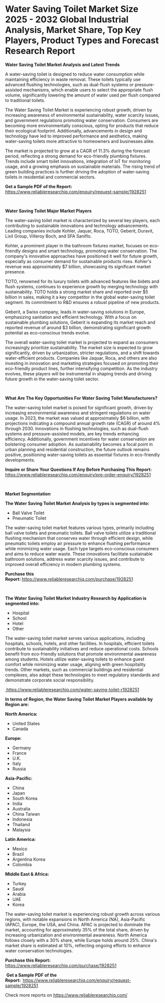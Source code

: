 <p><h1>Water Saving Toilet Market Size 2025 - 2032 Global Industrial Analysis, Market Share, Top Key Players, Product Types and Forecast Research Report</h1></p><p><strong>Water Saving Toilet Market Analysis and Latest Trends</strong></p>
<p><p>A water-saving toilet is designed to reduce water consumption while maintaining efficiency in waste removal. These toilets typically use advanced flushing technologies, such as dual-flush systems or pressure-assisted mechanisms, which enable users to select the appropriate flush volume, significantly lowering the amount of water used per flush compared to traditional toilets. </p><p>The Water Saving Toilet Market is experiencing robust growth, driven by increasing awareness of environmental sustainability, water scarcity issues, and government regulations promoting water conservation. Consumers are becoming more environmentally conscious, opting for products that reduce their ecological footprint. Additionally, advancements in design and technology have led to improved performance and aesthetics, making water-saving toilets more attractive to homeowners and businesses alike. </p><p>The market is projected to grow at a CAGR of 11.3% during the forecast period, reflecting a strong demand for eco-friendly plumbing fixtures. Trends include smart toilet innovations, integration of IoT for monitoring usage, and a growing emphasis on sustainable materials. The rising trend of green building practices is further driving the adoption of water-saving toilets in residential and commercial sectors.</p></p>
<p><strong>Get a Sample PDF of the Report:&nbsp;</strong> <a href="https://www.reliableresearchiq.com/enquiry/request-sample/1928251?utm_campaign=3128&utm_medium=2&utm_source=Github&utm_content=ia&utm_term=29032025&utm_id=water-saving-toilet">https://www.reliableresearchiq.com/enquiry/request-sample/1928251</a></p>
<p>&nbsp;</p>
<p><strong>Water Saving Toilet Major Market Players</strong></p>
<p><p>The water-saving toilet market is characterized by several key players, each contributing to sustainable innovations and technology advancements. Leading companies include Kohler, Jaquar, Roca, TOTO, Geberit, Duravit, Lixil Group, Villeroy Boch, and SFA Saniflo.</p><p>Kohler, a prominent player in the bathroom fixtures market, focuses on eco-friendly designs and smart technology, promoting water conservation. The company's innovative approaches have positioned it well for future growth, especially as consumer demand for sustainable products rises. Kohler's revenue was approximately $7 billion, showcasing its significant market presence.</p><p>TOTO, renowned for its luxury toilets with advanced features like bidets and flush systems, continues to experience growth by merging technology with sustainability. TOTO holds a strong market share and reported over $5 billion in sales, making it a key competitor in the global water-saving toilet segment. Its commitment to R&D ensures a robust pipeline of new products.</p><p>Geberit, a Swiss company, leads in water-saving solutions in Europe, emphasizing sanitation and efficient technology. With a focus on sustainable plumbing solutions, Geberit is expanding its market reach and reported revenue of around $3 billion, demonstrating significant growth potential as eco-conscious trends evolve.</p><p>The overall water-saving toilet market is projected to expand as consumers increasingly prioritize sustainability. The market size is expected to grow significantly, driven by urbanization, stricter regulations, and a shift towards water-efficient products. Companies like Jaquar, Roca, and others are also investing in innovation and marketing strategies focused on promoting their eco-friendly product lines, further intensifying competition. As the industry evolves, these players will be instrumental in shaping trends and driving future growth in the water-saving toilet sector.</p></p>
<p>&nbsp;</p>
<p><strong>What Are The Key Opportunities For Water Saving Toilet Manufacturers?</strong></p>
<p><p>The water-saving toilet market is poised for significant growth, driven by increasing environmental awareness and stringent regulations on water usage. In 2023, the market was valued at approximately $6 billion, with projections indicating a compound annual growth rate (CAGR) of around 4% through 2030. Innovations in flushing technologies, such as dual-flush systems and pressure-assisted models, are key trends enhancing efficiency. Additionally, government incentives for water conservation are bolstering consumer adoption. As sustainability becomes a focal point in urban planning and residential construction, the future outlook remains positive, positioning water-saving toilets as essential fixtures in eco-friendly developments.</p></p>
<p><strong>Inquire or Share Your Questions If Any Before Purchasing This Report:</strong> <a href="https://www.reliableresearchiq.com/enquiry/pre-order-enquiry/1928251?utm_campaign=3128&utm_medium=2&utm_source=Github&utm_content=ia&utm_term=29032025&utm_id=water-saving-toilet">https://www.reliableresearchiq.com/enquiry/pre-order-enquiry/1928251</a></p>
<p>&nbsp;</p>
<p><strong>Market Segmentation</strong></p>
<p><strong>The Water Saving Toilet Market Analysis by types is segmented into:</strong></p>
<p><ul><li>Ball Valve Toilet</li><li>Pneumatic Toilet</li></ul></p>
<p><p>The water-saving toilet market features various types, primarily including ball valve toilets and pneumatic toilets. Ball valve toilets utilize a traditional flushing mechanism that conserves water through efficient design, while pneumatic toilets employ air pressure to enhance flushing performance while minimizing water usage. Each type targets eco-conscious consumers and aims to reduce water waste. These innovations facilitate sustainable bathroom solutions, address water scarcity issues, and contribute to improved overall efficiency in modern plumbing systems.</p></p>
<p><strong>Purchase this Report:&nbsp;</strong><a href="https://www.reliableresearchiq.com/purchase/1928251?utm_campaign=3128&utm_medium=2&utm_source=Github&utm_content=ia&utm_term=29032025&utm_id=water-saving-toilet">https://www.reliableresearchiq.com/purchase/1928251</a></p>
<p>&nbsp;</p>
<p><strong>The Water Saving Toilet Market Industry Research by Application is segmented into:</strong></p>
<p><ul><li>Hospital</li><li>School</li><li>Hotel</li><li>Other</li></ul></p>
<p><p>The water-saving toilet market serves various applications, including hospitals, schools, hotels, and other facilities. In hospitals, efficient toilets contribute to sustainability initiatives and reduce operational costs. Schools benefit from eco-friendly solutions that promote environmental awareness among students. Hotels utilize water-saving toilets to enhance guest comfort while minimizing water usage, aligning with green hospitality trends. Other markets, such as commercial buildings and residential complexes, also adopt these technologies to meet regulatory standards and demonstrate corporate social responsibility.</p></p>
<p><a href="https://www.reliableresearchiq.com/water-saving-toilet-r1928251?utm_campaign=3128&utm_medium=2&utm_source=Github&utm_content=ia&utm_term=29032025&utm_id=water-saving-toilet">&nbsp;https://www.reliableresearchiq.com/water-saving-toilet-r1928251</a></p>
<p><strong>In terms of Region, the Water Saving Toilet Market Players available by Region are:</strong></p>
<p>
    <p> <strong> North America: </strong>
        <ul>
            <li>United States</li>
            <li>Canada</li>
        </ul>
        </p> 
    <p> <strong> Europe: </strong>
        <ul>
            <li>Germany</li>
            <li>France</li>
            <li>U.K.</li>
            <li>Italy</li>
            <li>Russia</li>
        </ul>
        </p> 
    <p> <strong> Asia-Pacific: </strong>
        <ul>
            <li>China</li>
            <li>Japan</li>
            <li>South Korea</li>
            <li>India</li>
            <li>Australia</li>
            <li>China Taiwan</li>
            <li>Indonesia</li>
            <li>Thailand</li>
            <li>Malaysia</li>
        </ul>
        </p> 
    <p> <strong> Latin America: </strong>
        <ul>
            <li>Mexico</li>
            <li>Brazil</li>
            <li>Argentina Korea</li>
            <li>Colombia</li>
        </ul>
        </p> 
    <p> <strong> Middle East & Africa: </strong>
        <ul>
            <li>Turkey</li>
            <li>Saudi</li>
            <li>Arabia</li>
            <li>UAE</li>
            <li>Korea</li>
        </ul>
    </p>
    </p>
<p><p>The water-saving toilet market is experiencing robust growth across various regions, with notable expansions in North America (NA), Asia-Pacific (APAC), Europe, the USA, and China. APAC is projected to dominate the market, accounting for approximately 35% of the total share, driven by increasing urbanization and environmental awareness. North America follows closely with a 30% share, while Europe holds around 25%. China's market share is estimated at 10%, reflecting ongoing efforts to enhance water conservation technologies.</p></p>
<p><strong>Purchase this Report: </strong><a href="https://www.reliableresearchiq.com/purchase/1928251?utm_campaign=3128&utm_medium=2&utm_source=Github&utm_content=ia&utm_term=29032025&utm_id=water-saving-toilet">https://www.reliableresearchiq.com/purchase/1928251</a></p>
<p>&nbsp;<strong>Get a Sample PDF of the Report:&nbsp;&nbsp;</strong><a href="https://www.reliableresearchiq.com/enquiry/request-sample/1928251?utm_campaign=3128&utm_medium=2&utm_source=Github&utm_content=ia&utm_term=29032025&utm_id=water-saving-toilet">https://www.reliableresearchiq.com/enquiry/request-sample/1928251</a></p>
<p><strong></strong></p>
<p>Check more reports on <a href="https://www.reliableresearchiq.com/?utm_campaign=3128&utm_medium=2&utm_source=Github&utm_content=ia&utm_term=29032025&utm_id=water-saving-toilet">https://www.reliableresearchiq.com/</a></p>